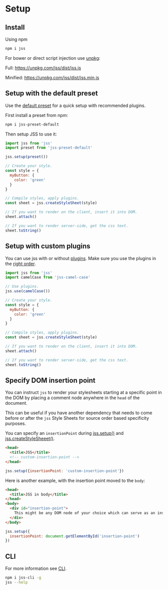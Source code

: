 # Setup

## Install

Using npm

```bash
npm i jss
```

For bower or direct script injection use [unpkg](https://unpkg.com):

Full:
https://unpkg.com/jss/dist/jss.js

Minified:
https://unpkg.com/jss/dist/jss.min.js

## Setup with the default preset

Use the [default preset](https://github.com/cssinjs/jss-preset-default) for a quick setup with recommended plugins.

First install a preset from npm:

```bash
npm i jss-preset-default
```

Then setup JSS to use it:

```javascript
import jss from 'jss'
import preset from 'jss-preset-default'

jss.setup(preset())

// Create your style.
const style = {
  myButton: {
    color: 'green'
  }
}

// Compile styles, apply plugins.
const sheet = jss.createStyleSheet(style)

// If you want to render on the client, insert it into DOM.
sheet.attach()

// If you want to render server-side, get the css text.
sheet.toString()
```

## Setup with custom plugins

You can use jss with or without [plugins](https://github.com/cssinjs?q=plugin). Make sure you use the plugins in the [right order](https://github.com/cssinjs/jss/blob/master/docs/plugins.md#order-does-matter).

```javascript
import jss from 'jss'
import camelCase from 'jss-camel-case'

// Use plugins.
jss.use(camelCase())

// Create your style.
const style = {
  myButton: {
    color: 'green'
  }
}

// Compile styles, apply plugins.
const sheet = jss.createStyleSheet(style)

// If you want to render on the client, insert it into DOM.
sheet.attach()

// If you want to render server-side, get the css text.
sheet.toString()
```

## Specify DOM insertion point

You can instruct `jss` to render your stylesheets starting at a specific point in the DOM by placing a comment node anywhere in the `head` of the document.

This can be useful if you have another dependency that needs to come before or after the `jss` Style Sheets for source order based specificity purposes.

You can specify an `insertionPoint` during [jss.setup()](https://github.com/cssinjs/jss/blob/master/docs/js-api.md#setup-jss-instance) and [jss.createStyleSheeet()](https://github.com/cssinjs/jss/blob/master/docs/js-api.md#create-style-sheet).

```html
<head>
  <title>JSS</title>
  <!-- custom-insertion-point -->
</head>
```

```js
jss.setup({insertionPoint: 'custom-insertion-point'})
```

Here is another example, with the insertion point moved to the `body`:

```html
<head>    
  <title>JSS in body</title>
</head>
<body>  
  <div id="insertion-point">
    This might be any DOM node of your choice which can serve as an insertion point.
  </div>
</body>
```

```js
jss.setup({
  insertionPoint: document.getElementById('insertion-point')
})
```

## CLI

For more information see [CLI](https://github.com/cssinjs/cli).

```bash
npm i jss-cli -g
jss --help
```
